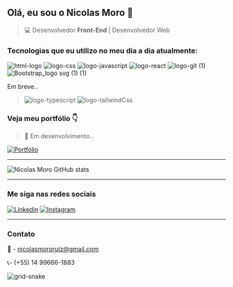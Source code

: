 ## Olá, eu sou o Nicolas Moro 👋

>:computer: Desenvolvedor **Front-End** | Desenvolvedor Web

### Tecnologias que eu utilizo no meu dia a dia atualmente:

![html-logo](https://github.com/user-attachments/assets/afcbd5cd-75c7-41ec-887a-f4fb0bd82e29)
![logo-css](https://github.com/user-attachments/assets/440fd2f3-77d8-4c9f-92e0-d6621e67e47d)
![logo-javascript](https://github.com/user-attachments/assets/d714a137-cde9-4ee6-853e-ce23630b4318)
![logo-react](https://github.com/user-attachments/assets/696fdcc2-514f-418c-b5a9-917d3e601c23)
![logo-git (1)](https://github.com/user-attachments/assets/d301d2e2-22f6-4003-ae1c-ae6d06e1fe2e)
![Bootstrap_logo svg (1) (1)](https://github.com/user-attachments/assets/40e589b3-4a5d-4de7-8c1c-f5407e70d714)

Em breve..

> ![logo-typescript](https://github.com/user-attachments/assets/2c0df8d3-8cbb-4218-b05f-145c540dcf75)
![logo-tailwindCss](https://github.com/user-attachments/assets/89555afd-8e1e-4e68-9fb4-66bb792da82c)

### Veja meu portfólio :point_down:

> 🚧 Em desenvolvimento..

[![Portfólio](https://img.shields.io/badge/website-000000?style=for-the-badge&logo=About.me&logoColor=white)](https://portfolio-nicolasmoro.netlify.app/)

<hr>

![Nicolas Moro GitHub stats](https://github-readme-stats.vercel.app/api?username=nickzmoro&show_icons=true&theme=radical)

<hr>

### Me siga nas redes sociais
[![Linkedin](https://img.shields.io/badge/LinkedIn-0077B5?style=for-the-badge&logo=linkedin&logoColor=white)](https://www.linkedin.com/in/nicolas-moro-26a5062b4/)
[![Instagram](https://img.shields.io/badge/Instagram-E4405F?style=for-the-badge&logo=instagram&logoColor=white)](https://www.instagram.com/nickzmoro/)

<hr>

### Contato
:e-mail: - nicolasmororuiz@gmail.com

:telephone_receiver:- (+55) 14 99666-1883

![grid-snake](https://github.com/user-attachments/assets/cd36364b-f058-4877-a514-98975e479690)
